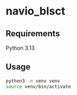 # navio_blsct

## Requirements
Python 3.13

## Usage
```bash
python3 -m venv venv
source venv/bin/activate


```


